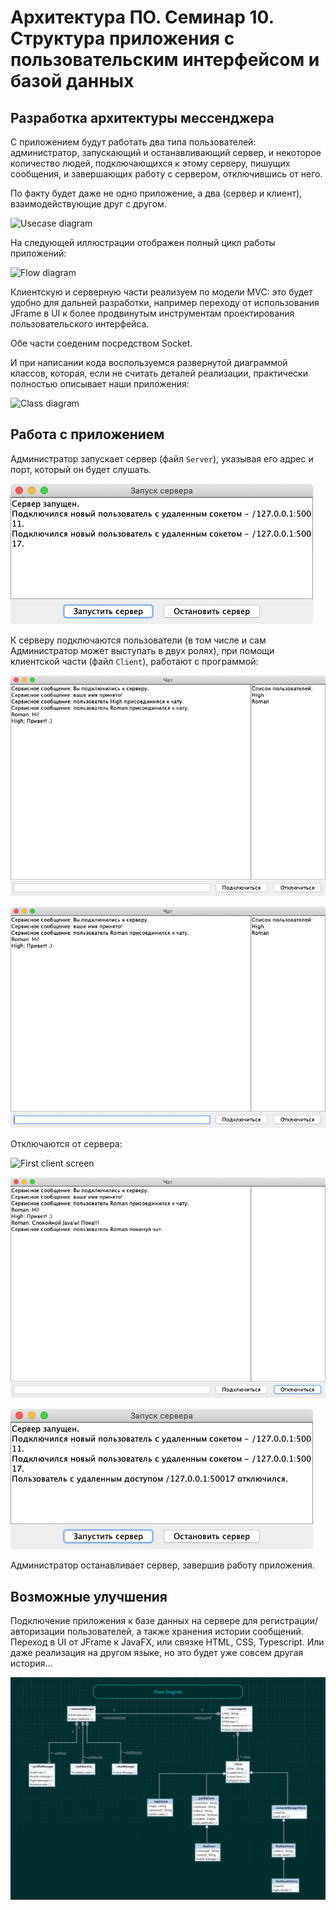 
# Архитектура ПО. Семинар 10. Структура приложения с пользовательским интерфейсом и базой данных

## Разработка архитектуры мессенджера
С приложением будут работать два типа пользователей: администратор, запускающий и останавливающий сервер, и некоторое количество людей, подключающихся к этому серверу, пишущих сообщения, и завершающих работу с сервером, отключившись от него.

По факту будет даже не одно приложение, а два (сервер и клиент), взаимодействующие друг с другом.

![Usecase diagram](/img/page01.png)


На следующей иллюстрации отображен полный цикл работы приложений:

![Flow diagram](/img/page02.png)


Клиентскую и серверную части реализуем по модели MVC: это будет удобно для дальней разработки, например переходу от использования JFrame в UI к более продвинутым инструментам проектирования пользовательского интерфейса.

Обе части соеденим посредством Socket.

И при написании кода воспользуемся развернутой диаграммой классов, которая, если не считать деталей реализации, практически полностью описывает наши приложения:

![Class diagram](/img/page03.png)


## Работа с приложением
Администратор запускает сервер (файл `Server`), указывая его адрес и порт, который он будет слушать.

![Administrator screen](/img/server01.png)

К серверу подключаются пользователи (в том числе и сам Администратор может выступать в двух ролях), при помощи клиентской части (файл `Client`), работают с программой:

![First client screen](/img/client01.png)

![Second client screen](/img/client02.png)



Отключаются от сервера:

![First client screen](/img/client04.png")

![Second client screen](/img/client03.png)

![Administrator screen](/img/server02.png)

Администратор останавливает сервер, завершив работу приложения.

## Возможные улучшения
Подключение приложения к базе данных на сервере для регистрации/авторизации пользователей, а также хранения истории сообщений.
Переход в UI от JFrame к JavaFX, или связке HTML, CSS, Typescript.
Или даже реализация на другом языке, но это будет уже совсем другая история…

![Class diagram from future](/img/BigScreen.png)

